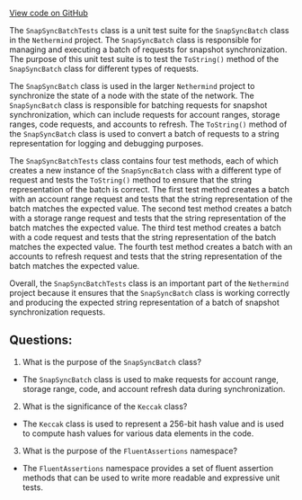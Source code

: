 [View code on GitHub](https://github.com/nethermindeth/nethermind/Nethermind.Synchronization.Test/SnapSync/SnapSyncBatchTests.cs)

The `SnapSyncBatchTests` class is a unit test suite for the `SnapSyncBatch` class in the `Nethermind` project. The `SnapSyncBatch` class is responsible for managing and executing a batch of requests for snapshot synchronization. The purpose of this unit test suite is to test the `ToString()` method of the `SnapSyncBatch` class for different types of requests.

The `SnapSyncBatch` class is used in the larger `Nethermind` project to synchronize the state of a node with the state of the network. The `SnapSyncBatch` class is responsible for batching requests for snapshot synchronization, which can include requests for account ranges, storage ranges, code requests, and accounts to refresh. The `ToString()` method of the `SnapSyncBatch` class is used to convert a batch of requests to a string representation for logging and debugging purposes.

The `SnapSyncBatchTests` class contains four test methods, each of which creates a new instance of the `SnapSyncBatch` class with a different type of request and tests the `ToString()` method to ensure that the string representation of the batch is correct. The first test method creates a batch with an account range request and tests that the string representation of the batch matches the expected value. The second test method creates a batch with a storage range request and tests that the string representation of the batch matches the expected value. The third test method creates a batch with a code request and tests that the string representation of the batch matches the expected value. The fourth test method creates a batch with an accounts to refresh request and tests that the string representation of the batch matches the expected value.

Overall, the `SnapSyncBatchTests` class is an important part of the `Nethermind` project because it ensures that the `SnapSyncBatch` class is working correctly and producing the expected string representation of a batch of snapshot synchronization requests.
## Questions: 
 1. What is the purpose of the `SnapSyncBatch` class?
- The `SnapSyncBatch` class is used to make requests for account range, storage range, code, and account refresh data during synchronization.

2. What is the significance of the `Keccak` class?
- The `Keccak` class is used to represent a 256-bit hash value and is used to compute hash values for various data elements in the code.

3. What is the purpose of the `FluentAssertions` namespace?
- The `FluentAssertions` namespace provides a set of fluent assertion methods that can be used to write more readable and expressive unit tests.